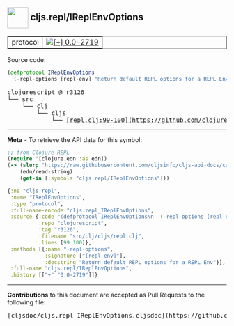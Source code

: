 ## <img width="48px" valign="middle" src="http://i.imgur.com/Hi20huC.png"> cljs.repl/IReplEnvOptions

 <table border="1">
<tr>

<td>protocol</td>
<td><a href="https://github.com/cljsinfo/cljs-api-docs/tree/0.0-2719"><img valign="middle" alt="[+] 0.0-2719" src="https://img.shields.io/badge/+-0.0--2719-lightgrey.svg"></a> </td>
</tr>
</table>






Source code:

```clj
(defprotocol IReplEnvOptions
  (-repl-options [repl-env] "Return default REPL options for a REPL Env"))
```

 <pre>
clojurescript @ r3126
└── src
    └── clj
        └── cljs
            └── <ins>[repl.clj:99-100](https://github.com/clojure/clojurescript/blob/r3126/src/clj/cljs/repl.clj#L99-L100)</ins>
</pre>


---

__Meta__ - To retrieve the API data for this symbol:

```clj
;; from Clojure REPL
(require '[clojure.edn :as edn])
(-> (slurp "https://raw.githubusercontent.com/cljsinfo/cljs-api-docs/catalog/cljs-api.edn")
    (edn/read-string)
    (get-in [:symbols "cljs.repl/IReplEnvOptions"]))
```

```clj
{:ns "cljs.repl",
 :name "IReplEnvOptions",
 :type "protocol",
 :full-name-encode "cljs.repl_IReplEnvOptions",
 :source {:code "(defprotocol IReplEnvOptions\n  (-repl-options [repl-env] \"Return default REPL options for a REPL Env\"))",
          :repo "clojurescript",
          :tag "r3126",
          :filename "src/clj/cljs/repl.clj",
          :lines [99 100]},
 :methods [{:name "-repl-options",
            :signature ["[repl-env]"],
            :docstring "Return default REPL options for a REPL Env"}],
 :full-name "cljs.repl/IReplEnvOptions",
 :history [["+" "0.0-2719"]]}

```

---

__Contributions__ to this document are accepted as Pull Requests to the following file:

 <pre>
[cljsdoc/cljs.repl_IReplEnvOptions.cljsdoc](https://github.com/cljsinfo/cljs-api-docs/blob/master/cljsdoc/cljs.repl_IReplEnvOptions.cljsdoc)
</pre>

